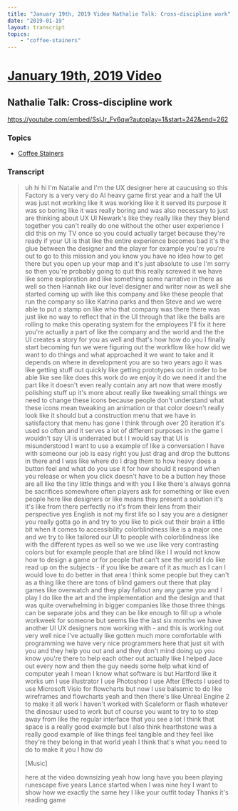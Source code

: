 ```yaml
---
title: "January 19th, 2019 Video Nathalie Talk: Cross-discipline work"
date: "2019-01-19"
layout: transcript
topics:
    - "coffee-stainers"
---
```

# [January 19th, 2019 Video](../2019-01-19.md)
## Nathalie Talk: Cross-discipline work
https://youtube.com/embed/SslJr_Fv6qw?autoplay=1&start=242&end=262

### Topics
* [Coffee Stainers](../topics/coffee-stainers.md)

### Transcript

> uh hi hi I'm Natalie and I'm the UX designer here at caucusing so this Factory is a very very do AI heavy game first year and a half the UI was just not working like it was working like it it served its purpose it was so boring like it was really boring and was also necessary to just are thinking about UX UI Newark's like they really like they they blend together you can't really do one without the other user experience I did this on my TV once so you could actually target because they're ready if your UI is that like the entire experience becomes bad it's the glue between the designer and the player for example you're you're out to go to this mission and you know you have no idea how to get there but you open up your map and it's just absolute to use I'm sorry so then you're probably going to quit this really screwed it we have like some exploration and like something some narrative in there as well so then Hannah like our level designer and writer now as well she started coming up with like this company and like these people that run the company so like Katrina parks and then Steve and we were able to put a stamp on like who that company was there there was just like no way to reflect that in the UI through that like the balls are rolling to make this operating system for the employees I'll fix it here you're actually a part of like the company and the world and the the UI creates a story for you as well and that's how how do you I finally start becoming fun we were figuring out the workflow like how did we want to do things and what approached it we want to take and it depends on where in development you are so two years ago it was like getting stuff out quickly like getting prototypes out in order to be able like see like does this work do we enjoy it do we need it and the part like it doesn't even really contain any art now that were mostly polishing stuff up it's more about really like tweaking small things we need to change these icons because people don't understand what these icons mean tweaking an animation or that color doesn't really look like it should but a construction menu that we have in satisfactory that menu has gone I think through over 20 iteration it's used so often and it serves a lot of different purposes in the game I wouldn't say UI is underrated but I I would say that UI is misunderstood I want to use a example of like a conversation I have with someone our job is easy right you just drag and drop the buttons in there and I was like where do I drag them to how heavy does a button feel and what do you use it for how should it respond when you release or when you click doesn't have to be a button hey those are all like the tiny little things and with you I like there's always gonna be sacrifices somewhere often players ask for something or like even people here like designers or like means they present a solution it's it's like from there perfectly no it's from their lens from their perspective yes English is not my first life so I say you are a designer you really gotta go in and try to you like to pick out their brain a little bit when it comes to accessibility colorblindness like is a major one and we try to like tailored our UI to people with colorblindness like with the different types as well so we we use like very contrasting colors but for example people that are blind like I I would not know how to design a game or for people that can't see the world I do like read up on the subjects - if you like be aware of it as much as I can I would love to do better in that area I think some people but they can't as a thing like there are tons of blind gamers out there that play games like overwatch and they play fallout any any game you and I play I do like the art and the implementation and the design and that was quite overwhelming in bigger companies like those three things can be separate jobs and they can be like enough to fill up a whole workweek for someone but seems like the last six months we have another UI UX designers now working with - and this is working out very well nice I've actually like gotten much more comfortable with programming we have very nice programmers here that just sit with you and they help you out and and they don't mind doing up you know you're there to help each other out actually like I helped Jace out every now and then the guy needs some help what kind of computer yeah I mean I know what software is but Hartford like it works um I use illustrator I use Photoshop I use After Effects I used to use Microsoft Visio for flowcharts but now I use balsamic to do like wireframes and flowcharts yeah and then there's like Unreal Engine 2 to make it all work I haven't worked with Scaleform or flash whatever the dinosaur used to work but of course you want to try to to step away from like the regular interface that you see a lot I think that space is a really good example but I also think hearthstone was a really good example of like things feel tangible and they feel like they're they belong in that world yeah I think that's what you need to do to make it you I how do
>
> [Music]
>
> here at the video downsizing yeah how long have you been playing runescape five years Lance started when I was nine hey I want to show how we exactly the same hey I like your outfit today Thanks it's reading game
